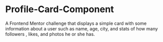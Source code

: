 # Profile-Card-Component
A Frontend Mentor challenge that displays a simple card with some information about a user such as name, age, city, and stats of how many followers , likes, and photos he or she has. 
